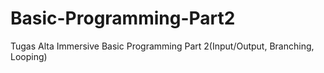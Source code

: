 # Basic-Programming-Part2
Tugas Alta Immersive Basic Programming Part 2(Input/Output, Branching, Looping)
